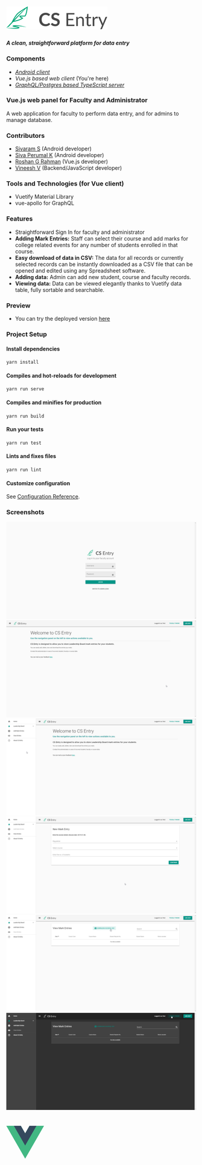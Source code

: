 # ![Project Logo](https://github.com/ThalapathySiva/LeadershipBoard/raw/master/assets/logo.png)

##### _A clean, straightforward platform for data entry_

###

### Components

- [_Android client_](https://github.com/ThalapathySiva/LeadershipBoard)
- _Vue.js based web client_ (You're here)
- [_GraphQL/Postgres based TypeScript server_](https://github.com/vineeshvk/Leadership-Board-Backend)

### Vue.js web panel for Faculty and Administrator

A web application for faculty to perform data entry, and for admins to manage database.

### Contributors

- [Sivaram S](https://www.github.com/ThalapathySiva) (Android developer)
- [Siva Perumal K](https://www.github.com/sivaperumal644) (Android developer)
- [Roshan G Rahman](https://www.github.com/roshanrahman) (Vue.js developer)
- [Vineesh V](https://www.github.com/vineeshvk) (Backend/JavaScript developer)

### Tools and Technologies (for Vue client)

- Vuetify Material Library
- vue-apollo for GraphQL

### Features

- Straightforward Sign In for faculty and administrator
- **Adding Mark Entries:** Staff can select their course and add marks for college related events for any number of students enrolled in that course.
- **Easy download of data in CSV:** The data for all records or currently selected records can be instantly downloaded as a CSV file that can be opened and edited using any Spreadsheet software.
- **Adding data:** Admin can add new student, course and faculty records.
- **Viewing data:** Data can be viewed elegantly thanks to Vuetify data table, fully sortable and searchable.

### Preview

- You can try the deployed version [here](https://leadership-board.herokuapp.com/)

### Project Setup

#### Install dependencies

```
yarn install
```

#### Compiles and hot-reloads for development

```
yarn run serve
```

#### Compiles and minifies for production

```
yarn run build
```

#### Run your tests

```
yarn run test
```

#### Lints and fixes files

```
yarn run lint
```

#### Customize configuration

See [Configuration Reference](https://cli.vuejs.org/config/).

### Screenshots

<img src="https://github.com/roshanrahman/vue-leadership/raw/master/github_assets/1.png" alt="Sign in">
<img src="https://github.com/roshanrahman/vue-leadership/raw/master/github_assets/2.png" alt="Dashboard">
<img src="https://github.com/roshanrahman/vue-leadership/raw/master/github_assets/3.png" alt="Panel">
<img src="https://github.com/roshanrahman/vue-leadership/raw/master/github_assets/4.png" alt="Adding marks">
<img src="https://github.com/roshanrahman/vue-leadership/raw/master/github_assets/5.png" alt="Viewing">
<img src="https://github.com/roshanrahman/vue-leadership/raw/master/github_assets/6.png" alt="Dark Mode">

#

<img src="data:image/svg+xml;base64,PHN2ZyB4bWxucz0iaHR0cDovL3d3dy53My5vcmcvMjAwMC9zdmciIHZpZXdCb3g9IjAgMCAxOTYu%0D%0AMzIgMTcwLjAyIj4KICA8cGF0aCBmaWxsPSIjNDJiODgzIiBkPSJNMTIwLjgzIDBMOTguMTYgMzku%0D%0AMjYgNzUuNDkgMEgwbDk4LjE2IDE3MC4wMkwxOTYuMzIgMGgtNzUuNDl6Ii8+CiAgPHBhdGggZmls%0D%0AbD0iIzM1NDk1ZSIgZD0iTTEyMC44MyAwTDk4LjE2IDM5LjI2IDc1LjQ5IDBIMzkuMjZsNTguOSAx%0D%0AMDIuMDFMMTU3LjA2IDBoLTM2LjIzeiIvPgo8L3N2Zz4K" alt="Vue.js logo" width="100">
